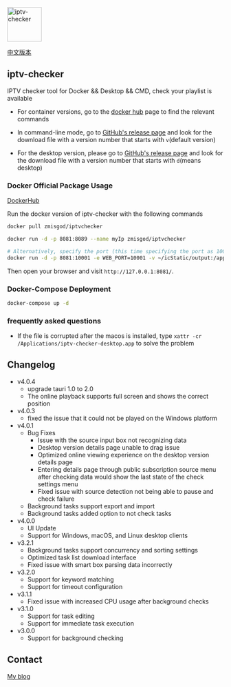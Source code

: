 <img alt="iptv-checker" src="https://github.com/zhimin-dev/iptv-checker/blob/main/icon.png" height=80>

[中文版本](cn.md)

## iptv-checker

IPTV checker tool for Docker && Desktop && CMD, check your playlist is available

- For container versions, go to the [docker hub](https://hub.docker.com/r/zmisgod/iptvchecker) page to find the relevant commands

- In command-line mode, go to [GitHub's release page](https://github.com/zhimin-dev/iptv-checker/releases) and look for the download file with a version number that starts with `v`(default version)

- For the desktop version, please go to [GitHub's release page](https://github.com/zhimin-dev/iptv-checker/releases) and look for the download file with a version number that starts with `d`(means desktop)

### Docker Official Package Usage

[DockerHub](https://hub.docker.com/r/zmisgod/iptvchecker)

Run the docker version of iptv-checker with the following commands

```bash
docker pull zmisgod/iptvchecker

docker run -d -p 8081:8089 --name myIp zmisgod/iptvchecker

# Alternatively, specify the port (this time specifying the port as 10001, you need to change the two 10001 places below), output file mapping to local directory
docker run -d -p 8081:10001 -e WEB_PORT=10001 -v ~/icStatic/output:/app/static/output  --name myIp ipserver
```

Then open your browser and visit `http://127.0.0.1:8081/`.

### Docker-Compose Deployment

```bash
docker-compose up -d
```

### frequently asked questions

- If the file is corrupted after the macos is installed, type `xattr -cr /Applications/iptv-checker-desktop.app` to solve the problem

## Changelog

- v4.0.4
  - upgrade tauri 1.0 to 2.0
  - The online playback supports full screen and shows the correct position
- v4.0.3
  - fixed the issue that it could not be played on the Windows platform
- v4.0.1
  - Bug Fixes
    - Issue with the source input box not recognizing data
    - Desktop version details page unable to drag issue
    - Optimized online viewing experience on the desktop version details page
    - Entering details page through public subscription source menu after checking data would show the last state of the check settings menu
    - Fixed issue with source detection not being able to pause and check failure
  - Background tasks support export and import
  - Background tasks added option to not check tasks
- v4.0.0
  - UI Update
  - Support for Windows, macOS, and Linux desktop clients
- v3.2.1
  - Background tasks support concurrency and sorting settings
  - Optimized task list download interface
  - Fixed issue with smart box parsing data incorrectly
- v3.2.0
  - Support for keyword matching
  - Support for timeout configuration
- v3.1.1
  - Fixed issue with increased CPU usage after background checks
- v3.1.0
  - Support for task editing
  - Support for immediate task execution
- v3.0.0
  - Support for background checking

## Contact

[My blog](https://zmis.me/user/zmisgod)
